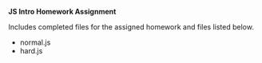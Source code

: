 **JS Intro Homework Assignment**

Includes completed files for the assigned homework and files listed below.

*  normal.js
*  hard.js
